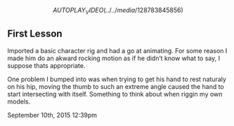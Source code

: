 $$AUTOPLAY_VIDEO(../../media/128783845856)$$

## First Lesson

Imported a basic character rig and had a go at animating. For some reason I made him do an akward rocking motion as if he didn&rsquo;t know what to say, I suppose thats appropriate.

One problem I bumped into was when trying to get his hand to rest naturaly on his hip, moving the thumb to such an extreme angle caused the hand to start intersecting with itself. Something to think about when riggin my own models.

<div id="footer">
<span id="timestamp"> September 10th, 2015 12:39pm </span>
</div>
